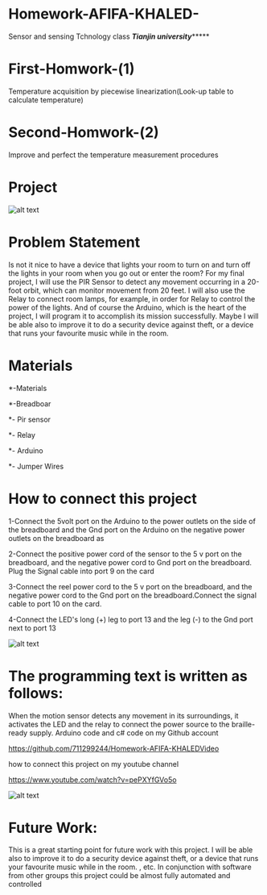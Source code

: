 # Homework-AFIFA-KHALED-
Sensor and sensing Tchnology class 
*****************************************Tianjin university**********************************************
#  First-Homwork-(1)

Temperature acquisition by piecewise linearization(Look-up table to calculate temperature)

#   Second-Homwork-(2)

Improve and perfect the temperature measurement procedures 
 
  #   Project 
  
![alt text](https://raw.githubusercontent.com/711299244/Homework-AFIFA-KHALED-/master/Project/IMG-20171015-WA0011.jpg)
  
 #    Problem Statement 
Is not it nice to have a device that lights your room to turn on and turn off the lights in your room when you go out or enter the room?
For my final project, I will use the PIR Sensor to detect any movement occurring in a 20-foot orbit, which can monitor movement from 20 feet. I will also use the Relay to connect room lamps, for example, in order for Relay to control the power of the lights. And of course the Arduino, which is the heart of the project, I will program it to accomplish its mission successfully. Maybe I will be able also to improve it to do a security device against theft, or a device that runs your favourite music while in the room.


   #   Materials
   

   *-Materials
   
   *-Breadboar                                                                                                                                                                                                                            

   *- Pir sensor
   
   *- Relay

  *- Arduino

   *- Jumper Wires
   
   #  How to connect this project
   
   1-Connect the 5volt port on the Arduino to the power outlets on the side of the breadboard and the
 Gnd port on the Arduino on the negative power outlets on the breadboard as
 
 
  

2-Connect the positive power cord of the sensor to the 5 v port on the breadboard, and the negative power cord to
Gnd port on the breadboard. Plug the Signal cable into port 9 on the card



3-Connect the reel power cord to the 5 v port on the breadboard, and the negative power cord to the
Gnd port on the breadboard.Connect the signal cable to port 10 on the card.


4-Connect the LED's long (+) leg to port 13 and the leg (-) to the Gnd port next to port 13

![alt text](https://raw.githubusercontent.com/711299244/Homework-AFIFA-KHALED-/master/Project/3_step.jpg)


#  The programming text is written as follows:

When the motion sensor detects any movement in its surroundings, it activates the LED and the relay
 to connect the power source to the braille-ready supply. Arduino code and c# code on my Github account
 
https://github.com/711299244/Homework-AFIFA-KHALEDVideo

how to connect this project on my youtube channel

https://www.youtube.com/watch?v=pePXYfGVo5o

![alt text](https://raw.githubusercontent.com/711299244/Homework-AFIFA-KHALED-/master/Project/Domention.jpg)


#  Future Work:


This is a great starting point for future work with this project. I will be able also to improve it to do
 a security device against theft, or a device that runs your favourite music while in the room. , etc.
 In conjunction with software from other groups this project could be almost fully automated and controlled





